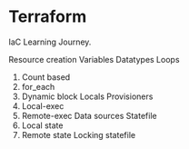 # Terraform
IaC Learning Journey.

Resource creation
Variables
Datatypes
Loops
  1. Count based
  2. for_each
  3. Dynamic block
Locals
Provisioners
  1. Local-exec
  2. Remote-exec
Data sources
Statefile
  1. Local state
  2. Remote state
Locking statefile